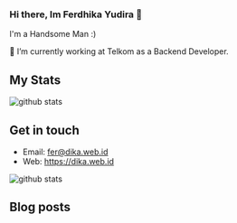 ### Hi there, Im Ferdhika Yudira 👋

I'm a Handsome Man :)

🔭 I’m currently working at Telkom as a Backend Developer.

## My Stats

![github stats](https://github-readme-stats.vercel.app/api/top-langs/?username=ferdhika31&langs_count=8&hide=c,css,assembly,c%2B%2B&layout=compact)

## Get in touch
- Email: fer@dika.web.id
- Web: https://dika.web.id

![github stats](https://github-readme-stats.vercel.app/api?username=ferdhika31&show_icons=true&count_private=true&include_all_commits)

## Blog posts
<!-- BLOG-POST-LIST:START -->
<!-- BLOG-POST-LIST:END -->

<br/>
